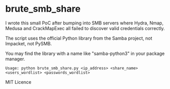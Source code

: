 # brute_smb_share

I wrote this small PoC after bumping into SMB servers where Hydra, Nmap, Medusa and CrackMapExec all failed to discover valid credentials correctly.

The script uses the official Python library from the Samba project, not Impacket, not PySMB.

You may find the library with a name like "samba-python3" in your package manager.

`Usage: python brute_smb_share.py <ip_address> <share_name> <users_wordlist> <passwords_wordlist>`

MIT Licence
